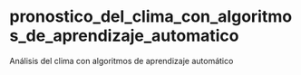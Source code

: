 # pronostico_del_clima_con_algoritmos_de_aprendizaje_automatico
Análisis del clima con algoritmos de aprendizaje automático

